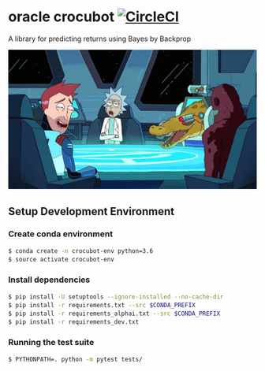 # oracle crocubot [![CircleCI](https://circleci.com/gh/alpha-i/oracle-crocubot-python.svg?style=svg&circle-token=f6a7198d3b32ae0fb56dfec1daee167a930445eb)](https://circleci.com/gh/alpha-i/oracle-crocubot-python)


A library for predicting returns using Bayes by Backprop


![Crocubot](docs/crocubot.jpg "Crocubot")

## Setup Development Environment

### Create conda environment
```bash
$ conda create -n crocubot-env python=3.6
$ source activate crocubot-env
```

### Install dependencies

```bash
$ pip install -U setuptools --ignore-installed --no-cache-dir
$ pip install -r requirements.txt --src $CONDA_PREFIX
$ pip install -r requirements_alphai.txt --src $CONDA_PREFIX
$ pip install -r requirements_dev.txt
```

### Running the test suite
```bash
$ PYTHONPATH=. python -m pytest tests/
```
